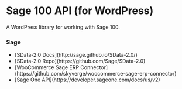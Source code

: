 # Sage 100 API (for WordPress)
A WordPress library for working with Sage 100.

<h3 id="sage">Sage</h3>

<ul>
<li>[SData-2.0 Docs](http://sage.github.io/SData-2.0/)</li>
<li>[SData-2.0 Repo](https://github.com/Sage/SData-2.0)</li>
<li>[WooCommerce Sage ERP Connector](https://github.com/skyverge/woocommerce-sage-erp-connector)</li>
<li>[Sage One API](https://developer.sageone.com/docs/us/v2)</li>
</ul>
